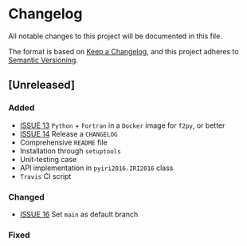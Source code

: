 # Changelog
All notable changes to this project will be documented in this file.

The format is based on [Keep a Changelog](https://keepachangelog.com/en/1.0.0/),
and this project adheres to [Semantic Versioning](https://semver.org/spec/v2.0.0.html).

## [Unreleased]

### Added

- [ISSUE 13](https://github.com/rilma/pyIRI2016/issues/13) `Python` + `Fortran` in a `Docker` image for `f2py`, or better
- [ISSUE 14](https://github.com/rilma/pyIRI2016/issues/14) Release a `CHANGELOG`
- Comprehensive `README` file
- Installation through `setuptools`
- Unit-testing case
- API implementation in `pyiri2016.IRI2016` class
- `Travis` CI script

### Changed

- [ISSUE 16](https://github.com/rilma/pyIRI2016/issues/16) Set `main` as default branch

### Fixed
